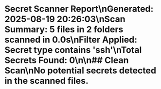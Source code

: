 # Secret Scanner Report\n**Generated:** 2025-08-19 20:26:03\n**Scan Summary:** 5 files in 2 folders scanned in 0.0s\n**Filter Applied:** Secret type contains 'ssh'\n**Total Secrets Found:** 0\n\n## Clean Scan\nNo potential secrets detected in the scanned files.